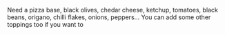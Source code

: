 Need a pizza base, black olives, chedar cheese, ketchup, tomatoes, black beans,
origano, chilli flakes, onions, peppers...
You can add some other toppings too if you want to